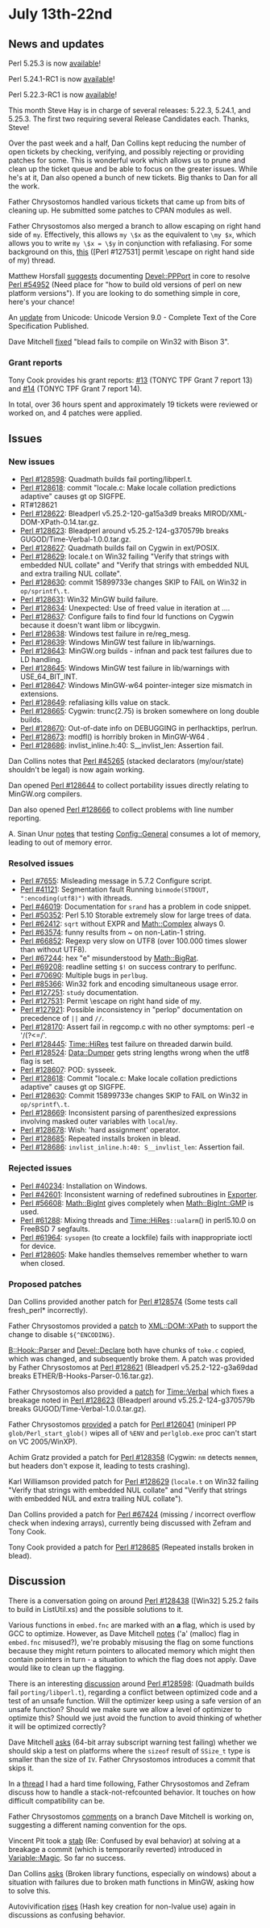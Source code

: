 # July 13th-22nd

## News and updates

Perl 5.25.3 is now
[available](http://www.nntp.perl.org/group/perl.perl5.porters/238158)!

Perl 5.24.1-RC1 is now
[available](http://www.nntp.perl.org/group/perl.perl5.porters/238072)!

Perl 5.22.3-RC1 is now
[available](http://www.nntp.perl.org/group/perl.perl5.porters/238071)!

This month Steve Hay is in charge of several releases: 5.22.3, 5.24.1,
and 5.25.3. The first two requiring several Release Candidates each.
Thanks, Steve!

Over the past week and a half, Dan Collins kept reducing the number
of open tickets by checking, verifying, and possibly rejecting or
providing patches for some. This is wonderful work which allows us
to prune and clean up the ticket queue and be able to focus on the
greater issues. While he's at it, Dan also opened a bunch of new
tickets. Big thanks to Dan for all the work.

Father Chrysostomos handled various tickets that came up from bits
of cleaning up. He submitted some patches to CPAN modules as well.

Father Chrysostomos also merged a branch to allow escaping on right
hand side of `my`. Effectively, this allows `my \$x` as the
equivalent to `\my $x`, which allows you to write `my \$x = \$y`
in conjunction with refaliasing. For some background on this,
[this](http://www.nntp.perl.org/group/perl.perl5.porters/234342)
(\[Perl \#127531\] permit \\escape on right hand side of my) thread.

Matthew Horsfall
[suggests](http://www.nntp.perl.org/group/perl.perl5.porters/238096)
documenting [Devel::PPPort](http://metacpan.org/pod/Devel::PPPort) in
core to resolve
[Perl #54952](http://rt.perl.org/Ticket/Display.html?id=54952) (Need
place for "how to build old versions of perl on new platform
versions"). If you are looking to do something simple in core, here's
your chance!

An
[update](http://www.nntp.perl.org/group/perl.perl5.porters/238140)
from Unicode: Unicode Version 9\.0 \- Complete Text of the Core
Specification Published.

Dave Mitchell
[fixed](http://www.nntp.perl.org/group/perl.perl5.porters/238044)
"blead fails to compile on Win32 with Bison 3".

### Grant reports

Tony Cook provides his grant reports:
[\#13](http://www.nntp.perl.org/group/perl.perl5.porters/238215) (TONYC
TPF Grant 7 report 13) and
[\#14](http://www.nntp.perl.org/group/perl.perl5.porters/238216) (TONYC
TPF Grant 7 report 14).

In total, over 36 hours spent and approximately 19 tickets were
reviewed or worked on, and 4 patches were applied.

## Issues

### New issues

* [Perl #128598](http://rt.perl.org/Ticket/Display.html?id=128598):
  Quadmath builds fail porting/libperl\.t.
* [Perl #128618](http://rt.perl.org/Ticket/Display.html?id=128618):
  commit "locale\.c: Make locale collation predictions adaptive" causes
  gt op SIGFPE.
* RT#128621
* [Perl #128622](http://rt.perl.org/Ticket/Display.html?id=128622):
  Bleadperl v5\.25\.2\-120\-ga15a3d9 breaks
  MIROD/XML\-DOM\-XPath\-0\.14\.tar\.gz.
* [Perl #128623](http://rt.perl.org/Ticket/Display.html?id=128623):
  Bleadperl around v5\.25\.2\-124\-g370579b breaks
  GUGOD/Time\-Verbal\-1\.0\.0\.tar\.gz.
* [Perl #128627](http://rt.perl.org/Ticket/Display.html?id=128627):
  Quadmath builds fail on Cygwin in ext/POSIX.
* [Perl #128629](http://rt.perl.org/Ticket/Display.html?id=128629):
  locale\.t on Win32 failing "Verify that strings with embedded NUL
  collate" and "Verify that strings with embedded NUL and extra
  trailing NUL collate".
* [Perl #128630](http://rt.perl.org/Ticket/Display.html?id=128630):
  commit 15899733e changes SKIP to FAIL on Win32 in
  `op/sprintf\.t`.
* [Perl #128631](http://rt.perl.org/Ticket/Display.html?id=128631):
  Win32 MinGW build failure.
* [Perl #128634](http://rt.perl.org/Ticket/Display.html?id=128634):
  Unexpected: Use of freed value in iteration at \.\.\..
* [Perl #128637](http://rt.perl.org/Ticket/Display.html?id=128637):
  Configure fails to find four ld functions on Cygwin because it
  doesn't want libm or libcygwin.
* [Perl #128638](http://rt.perl.org/Ticket/Display.html?id=128638):
  Windows test failure in re/reg\_mesg.
* [Perl #128639](http://rt.perl.org/Ticket/Display.html?id=128639):
  Windows MinGW test failure in lib/warnings.
* [Perl #128643](http://rt.perl.org/Ticket/Display.html?id=128643):
  MinGW\.org builds \- infnan and pack test failures due to LD
  handling.
* [Perl #128645](http://rt.perl.org/Ticket/Display.html?id=128645):
  Windows MinGW test failure in lib/warnings with USE\_64\_BIT\_INT.
* [Perl #128647](http://rt.perl.org/Ticket/Display.html?id=128647):
  Windows MinGW\-w64 pointer\-integer size mismatch in extensions.
* [Perl #128649](http://rt.perl.org/Ticket/Display.html?id=128649):
  refaliasing kills value on stack.
* [Perl #128665](http://rt.perl.org/Ticket/Display.html?id=128665):
  Cygwin: trunc\(2\.75\) is broken somewhere on long double builds.
* [Perl #128670](http://rt.perl.org/Ticket/Display.html?id=128670):
  Out\-of\-date info on DEBUGGING in perlhacktips, perlrun.
* [Perl #128673](http://rt.perl.org/Ticket/Display.html?id=128673):
  modfl\(\) is horribly broken in MinGW\-W64 .
* [Perl #128686](http://rt.perl.org/Ticket/Display.html?id=128686):
  invlist\_inline\.h:40: S\_\_invlist\_len: Assertion fail.

Dan Collins notes that
[Perl #45265](http://rt.perl.org/Ticket/Display.html?id=45265)
(stacked declarators \(my/our/state\) shouldn't be legal) is now
again working.

Dan opened
[Perl #128644](http://rt.perl.org/Ticket/Display.html?id=128644)
to collect portability issues directly relating to MinGW.org compilers.

Dan also opened
[Perl #128666](http://rt.perl.org/Ticket/Display.html?id=128666)
to collect problems with line number reporting.

A. Sinan Unur
[notes](http://www.nntp.perl.org/group/perl.perl5.porters/238150)
that testing [Config::General](http://metacpan.org/pod/Config::General)
consumes a lot of memory, leading to out of memory error.

### Resolved issues

* [Perl #7655](http://rt.perl.org/Ticket/Display.html?id=7655):
  Misleading message in 5\.7\.2 Configure script.
* [Perl #41121](http://rt.perl.org/Ticket/Display.html?id=41121):
  Segmentation fault Running `binmode(STDOUT, ":encoding(utf8)")`
  with ithreads.
* [Perl #46019](http://rt.perl.org/Ticket/Display.html?id=46019):
  Documentation for `srand` has a problem in code snippet.
* [Perl #50352](http://rt.perl.org/Ticket/Display.html?id=50352): Perl
  5\.10 Storable extremely slow for large trees of data.
* [Perl #62412](http://rt.perl.org/Ticket/Display.html?id=62412):
  `sqrt` without EXPR and
  [Math::Complex](http://metacpan.org/pod/Math::Complex) always 0.
* [Perl #63574](http://rt.perl.org/Ticket/Display.html?id=63574): funny
  results from ~ on non\-Latin\-1 string.
* [Perl #66852](http://rt.perl.org/Ticket/Display.html?id=66852):
  Regexp very slow on UTF8 \(over 100\.000 times slower than without
  UTF8\).
* [Perl #67244](http://rt.perl.org/Ticket/Display.html?id=67244): hex
  "e" misunderstood by
  [Math::BigRat](http://metacpan.org/pod/Math::BigRat).
* [Perl #69208](http://rt.perl.org/Ticket/Display.html?id=69208):
  readline setting `$!` on success contrary to perlfunc.
* [Perl #70690](http://rt.perl.org/Ticket/Display.html?id=70690):
  Multiple bugs in `perlbug`.
* [Perl #85366](http://rt.perl.org/Ticket/Display.html?id=85366): Win32
  fork and encoding simultaneous usage error.
* [Perl #127251](http://rt.perl.org/Ticket/Display.html?id=127251):
  `study` documentation.
* [Perl #127531](http://rt.perl.org/Ticket/Display.html?id=127531):
  Permit \\escape on right hand side of my.
* [Perl #127921](http://rt.perl.org/Ticket/Display.html?id=127921):
  Possible inconsistency in "perlop" documentation on precedence of
  `||` and `//`.
* [Perl #128170](http://rt.perl.org/Ticket/Display.html?id=128170):
  Assert fail in regcomp\.c with no other symptoms: perl \-e '/\(?<=/'.
* [Perl #128445](http://rt.perl.org/Ticket/Display.html?id=128445):
  [Time::HiRes](http://metacpan.org/pod/Time::HiRes) test failure on
  threaded darwin build.
* [Perl #128524](http://rt.perl.org/Ticket/Display.html?id=128524):
  [Data::Dumper](http://metacpan.org/pod/Data::Dumper) gets string
  lengths wrong when the utf8 flag is set.
* [Perl #128607](http://rt.perl.org/Ticket/Display.html?id=128607):
  POD: sysseek.
* [Perl #128618](http://rt.perl.org/Ticket/Display.html?id=128618):
  Commit "locale\.c: Make locale collation predictions adaptive" causes
  gt op SIGFPE.
* [Perl #128630](http://rt.perl.org/Ticket/Display.html?id=128630):
  Commit 15899733e changes SKIP to FAIL on Win32 in
  `op/sprintf\.t`.
* [Perl #128669](http://rt.perl.org/Ticket/Display.html?id=128669):
  Inconsistent parsing of parenthesized expressions involving masked
  outer variables with `local`/`my`.
* [Perl #128678](http://rt.perl.org/Ticket/Display.html?id=128678):
  Wish: 'hard assignment' operator.
* [Perl #128685](http://rt.perl.org/Ticket/Display.html?id=128685):
  Repeated installs broken in blead.
* [Perl #128686](http://rt.perl.org/Ticket/Display.html?id=128686):
  `invlist_inline.h:40: S__invlist_len`: Assertion fail.

### Rejected issues

* [Perl #40234](http://rt.perl.org/Ticket/Display.html?id=40234):
  Installation on Windows.
* [Perl #42601](http://rt.perl.org/Ticket/Display.html?id=42601):
  Inconsistent warning of redefined subroutines in
  [Exporter](http://metacpan.org/pod/Exporter).
* [Perl #56608](http://rt.perl.org/Ticket/Display.html?id=56608):
  [Math::BigInt](http://metacpan.org/pod/Math::BigInt) gives completely
  when [Math::BigInt::GMP](http://metacpan.org/pod/Math::BigInt::GMP)
  is used.
* [Perl #61288](http://rt.perl.org/Ticket/Display.html?id=61288):
  Mixing threads and
  [Time::HiRes](http://metacpan.org/pod/Time::HiRes)`::ualarm`\(\)
  in perl5\.10\.0 on FreeBSD 7 segfaults.
* [Perl #61964](http://rt.perl.org/Ticket/Display.html?id=61964):
  `sysopen` \(to create a lockfile\) fails with inappropriate ioctl for
  device.
* [Perl #128605](http://rt.perl.org/Ticket/Display.html?id=128605):
  Make handles themselves remember whether to warn when closed.

### Proposed patches

Dan Collins provided another patch for
[Perl #128574](http://rt.perl.org/Ticket/Display.html?id=128574)
(Some tests call fresh\_perl\* incorrectly).

Father Chrysostomos provided a
[patch](https://rt.cpan.org/Ticket/Display.html?id=115098)
to [XML::DOM::XPath](http://metacpan.org/pod/XML::DOM::XPath)
to support the change to disable `${^ENCODING}`.

[B::Hook::Parser](http://metacpan.org/pod/B::Hook::Parser) and
[Devel::Declare](http://metacpan.org/pod/Devel::Declare)
both have chunks of `toke.c` copied, which was changed, and
subsequently broke them. A patch was provided by Father
Chrysostomos at
[Perl #128621](http://rt.perl.org/Ticket/Display.html?id=128621)
(Bleadperl v5\.25\.2\-122\-g3a69dad breaks
ETHER/B\-Hooks\-Parser\-0\.16\.tar\.gz).

Father Chrysostomos also provided a
[patch](https://rt.cpan.org/Ticket/Display.html?id=116192)
for [Time::Verbal](http://metacpan.org/pod/Time::Verbal)
which fixes a breakage noted in
[Perl #128623](http://rt.perl.org/Ticket/Display.html?id=128623)
(Bleadperl around v5\.25\.2\-124\-g370579b breaks
GUGOD/Time\-Verbal\-1\.0\.0\.tar\.gz).

Father Chrysostomos
[provided](http://www.nntp.perl.org/group/perl.perl5.porters/238073)
a patch for
[Perl #126041](http://rt.perl.org/Ticket/Display.html?id=126041)
(miniperl PP `glob/Perl_start_glob()` wipes all of `%ENV` and
`perlglob.exe` proc can't start on VC 2005/WinXP).

Achim Gratz provided a patch for
[Perl #128358](http://rt.perl.org/Ticket/Display.html?id=128358)
(Cygwin: `nm` detects `memmem`, but headers don't expose it, leading
to tests crashing).

Karl Williamson provided patch for
[Perl #128629](http://rt.perl.org/Ticket/Display.html?id=128629)
(`locale.t` on Win32 failing "Verify that strings with embedded NUL
collate" and "Verify that strings with embedded NUL and extra
trailing NUL collate").

Dan Collins provided a patch for
[Perl #67424](http://rt.perl.org/Ticket/Display.html?id=67424)
(missing / incorrect overflow check when indexing arrays),
currently being discussed with Zefram and Tony Cook.

Tony Cook provided a patch for
[Perl #128685](http://rt.perl.org/Ticket/Display.html?id=128685)
(Repeated installs broken in blead).

## Discussion

There is a conversation going on around
[Perl #128438](http://rt.perl.org/Ticket/Display.html?id=128438)
(\[Win32\] 5\.25\.2 fails to build in ListUtil\.xs) and the
possible solutions to it.

Various functions in `embed.fnc` are marked with an **a** flag,
which is used by GCC to optimize. However, as Dave Mitchell
[notes](http://www.nntp.perl.org/group/perl.perl5.porters/237910) ('a'
\(malloc\) flag in `embed.fnc` misused?), we're probably misusing the
flag on some functions because they might return pointers to allocated
memory which might then contain pointers in turn - a situation to which
the flag does not apply. Dave would like to clean up the flagging.

There is an interesting
[discussion](http://www.nntp.perl.org/group/perl.perl5.porters/237806)
around
[Perl #128598](http://rt.perl.org/Ticket/Display.html?id=128598):
(Quadmath builds fail `porting/libperl.t`), regarding a conflict between
optimized code and a test of an unsafe function. Will the optimizer
keep using a safe version of an unsafe function? Should we make sure we
allow a level of optimizer to optimize this? Should we just avoid the
function to avoid thinking of whether it will be optimized correctly?

Dave Mitchell
[asks](http://www.nntp.perl.org/group/perl.perl5.porters/238059)
(64\-bit array subscript warning test failing) whether we should skip a
test on platforms where the `sizeof` result of `SSize_t` type is
smaller than the size of `IV`. Father Chrysostomos introduces a commit
that skips it.

In a
[thread](http://www.nntp.perl.org/group/perl.perl5.porters/237964)
I had a hard time following, Father Chrysostomos and Zefram discuss
how to handle a stack-not-refcounted behavior. It touches on how
difficult compatibility can be.

Father Chrysostomos
[comments](http://www.nntp.perl.org/group/perl.perl5.porters/238060)
on a branch Dave Mitchell is working on, suggesting a different naming
convention for the ops.

Vincent Pit took a
[stab](http://www.nntp.perl.org/group/perl.perl5.porters/238106) (Re:
Confused by eval behavior) at solving at a breakage a commit (which is
temporarily reverted) introduced in
[Variable::Magic](http://metacpan.org/pod/Variable::Magic). So far no
success.

Dan Collins
[asks](http://www.nntp.perl.org/group/perl.perl5.porters/238139)
(Broken library functions, especially on windows)
about a situation with failures due to broken math functions in MinGW,
asking how to solve this.

Autovivification
[rises](http://www.nntp.perl.org/group/perl.perl5.porters/238189) (Hash
key creation for non\-lvalue use) again in discussions as confusing
behavior.
